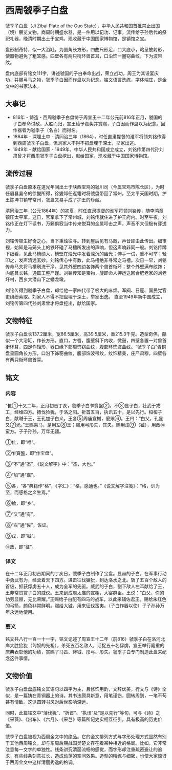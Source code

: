 # 西周虢季子白盘

虢季子白盘（Ji Zibai Plate of the Guo State），中华人民共和国首批禁止出国（境）展览文物，商周时期盛水器，是一件用以记功、记事，流传给子孙后代的祭祀礼器，晚清时期出土于宝鸡，现收藏于中国国家博物馆，是镇馆之宝。

盘形制奇特，似一大浴缸，为圆角长方形，四曲尺形足，口大底小，略呈放射形，使器物避免了粗笨感。四壁各有两只衔环兽首耳，口沿饰一圈窃曲纹，下为波带纹。

盘内底部有铭文111字，讲述虢国的子白奉命出战，荣立战功，周王为其设宴庆功，并赐弓马之物，虢季子白因而作盘以为纪念。铭文语言洗练，字体端庄，是金文中的书家法本。

## 大事记

- 816年 - 铸造 - 西周虢季子白盘铸于周宣王十二年公元前816年正月，虢国的子白奉命讨敌，大胜而归，宣王给予嘉奖并赏赐，子白因而作盘以为纪念。因作器者为虢季子（名白）而得名。
- 1864年 - 深埋土中 - 清同治三年（1864），时任直隶提督的淮军将领刘铭传得到西周虢季子白盘，但刘家人不得不把盘埋于深土，举家出逃。
- 1949年 - 献给国家 - 1949年，中华人民共和国成立成立，刘铭传第四代孙刘肃曾才将西周虢季子白盘挖出，献给国家，现收藏于中国国家博物馆。

## 流传过程

虢季子白盘原本在道光年间出土于陕西宝鸡的虢川司（今属宝鸡市陈仓区），为时任眉县县令的徐燮所得，徐燮卸任返籍时将虢盘带回了常州。至太平天国时期，护王陈坤书镇守常州，虢盘又易手成了护王的珍藏。

清同治三年（公元1864年）的初夏，时任直隶提督的淮军将领刘铭传，随李鸿章镇压太平军。这日，官军拿下了常州城，刘铭传就住进了护王府内。时至午夜，刘铭传正在灯下读书，万籁俱寂当中传来悦耳的金属叩击之声，声音不大但极有穿透力。

刘铭传顿生好奇之心，当下秉烛往寻。转到屋后见有马厩，声音即由此传出。细审视，始知是马笼头上的铁环碰了马槽所发出的声响，但这声响非同一般。刘铭传蹲下细看，见此马槽硕大，槽壁在烛光中发着深沉的幽光；伸手一试，重不可举；轻叩之，发声清远玄妙。刘铭传心中有数，此马槽绝非寻常之马槽。次日一早，刘铭传命马夫将马槽刷洗干净。见其外壁四边各饰两个兽首衔环；整个外壁满布纹饰；内底具长铭，通篇工整严谨。刘铭传知是宝物，旋即命人押运送回合肥老家的刘老圩村，西乡大潜山下之蟠龙墩。

刘铭传得到虢季子白盘，却给他一家四代带了极大的麻烦。军阀、日寇、国民党官吏纷纷索取。刘家人不得不把盘埋于深土，举家出逸。
直至1949年新中国成立，刘铭传第四代孙刘肃曾才将盘挖出，献给国家。

## 文物特征

虢季子白盘长137.2厘米，宽86.5厘米，高39.5厘米，重215.3千克。造型奇伟，酷似一个大浴缸，作长方形，直口，方唇，腹壁斜下内收，微鼓，四壁各置一对兽首衔环耳，四足作矩形，器口缘下部周饰窃曲纹，腹部环饰波曲纹。“虢季子白”青铜盘呈圆角长方形，口沿下饰窃曲纹，腹部饰波带纹，纹饰精美，庄严肃穆，四壁各有两只衔环兽首耳。

## 铭文

### 内容

“隹①十又二年，正月初吉丁亥，虢季子白乍寳盤②。不③显子白，壮武于戎工，经维四方。搏伐猃狁，于洛之阳。折首五百，执讯五十，是以先行。桓桓子白，献聝于王，王孔加子白义。王各⑤周庙宣榭，爰飨⑥。王曰：“白父，孔显又⑦光。”王赐乘马，是用左⑧王；赐用弓彤矢，其央。赐用戉⑨（钺），用政⑩蛮方。子子孙孙，万年无疆。

①隹，即“唯”。

②乍寳盤，即“作宝盘”。

③“不”通“丕”，《说文解字》中：“丕，大也。”

④“加”通“嘉”。

⑤各，“各”典籍作“格”，《字汇》：“格，感通也。”《说文解字注笺》：“格，训为至，而感格之义生焉。”

⑥飨，即“乡”。

⑦“又”通“有”。

⑧“左”通“佐”，佐证。

⑨戉，即“钺”。

⑩政，即“征”。

### 译文

在十二年正月初吉期间的丁亥日，虢季子白制作了宝盘。显赫的子白，在军事行动中勇武有为，经营着天下四方。进击征伐玁狁，到达洛水之北。斩了五百个敌人的首级，抓获俘虏五十人，成为全军的先驱。威武的子白，割下敌人左耳献给了王，王非常赞赏子白的威仪。王来到成周太庙的宣榭，大宴群臣。王说：“白父，你的功劳显赫，无比荣耀。”王赐给子白配有四马的战车，以此来辅佐君王。赐给朱红色的弓箭，颜色非常鲜明。赐给大钺，用来征伐蛮夷。（子白作器以使）子子孙孙万年永远地使用。

### 要义

铭文共八行一百一十一字，铭文记述了周宣王十二年（前816）虢季子白在洛河北岸大胜猃狁（匈奴的先祖），杀死五百名敌人，活捉五十名俘虏，宣王举行隆重的庆典表彰他的功绩，赏赐了马匹、斧钺、彤弓、彤矢。虢季子白专门制造此盘来纪念这件事情。

## 文物价值

虢季子白盘盘底铭文其语句以四字为主，且修饰用韵，文辞优美，行文与《诗》全似，是一篇铸在青铜器上的诗。其书法颇具新意，用笔谨饬，圆转周到，一笔不苟甚有情致。这派圆转书风对后世影响深远。

同时，此篇铭文中“薄伐狁”、“折首”、“执讯”及“是以先行”等句，可与《诗》之《采薇》、《出车》、《六月》、《采芑》等篇所记史实相互征引，具有极高的历史价值。

虢季子白盘被视为西周金文中的绝品。它的金文排列方式与字形处理方式显然有别于其他西周铭文，却与东周后期战国吴楚文存在着某种相近的格局。比如，它非常注意每一文字的单独性。线条讲究清丽流畅的感觉，而字形却注重疏密避让的追求，有些线条刻意拉长，造成动荡的空间效果。造型的精练与细密，也使大家惊讶于西周金文中这样清丽秀逸的格调。